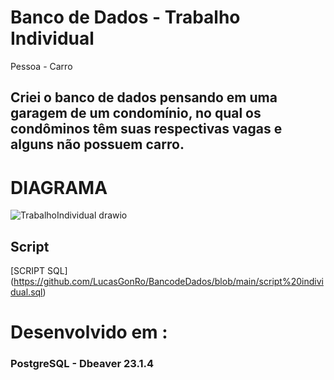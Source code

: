 <h1>Banco de Dados - Trabalho Individual</h1>
<p>Pessoa - Carro</p>

<h2>Criei o banco de dados pensando em uma garagem de um condomínio, no qual os condôminos têm suas respectivas vagas e alguns não possuem carro.  </h2>

<h1 strong > DIAGRAMA </h1>

![TrabalhoIndividual drawio](https://github.com/LucasGonRo/BancodeDados/assets/128747383/41bbfb80-eb71-48d4-a73d-2b5467fd8dbe)


<h2>Script</h2>

[SCRIPT SQL] (https://github.com/LucasGonRo/BancodeDados/blob/main/script%20individual.sql)


<h1 strong>Desenvolvido em :</h1>
<h3>PostgreSQL - Dbeaver 23.1.4</h3>


